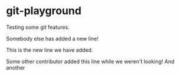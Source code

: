 # git-playground
Testing some git features.

Somebody else has added a new line!

This is the new line we have added.

Some other contributor added this line while we weren't looking!
And another

